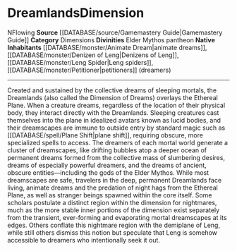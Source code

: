 ﻿---
alignment: N
element: null
id: '22'
name: Dreamlands
plane_category: Dimensions
rarity: Common
rus_type_level: null
source: '[[DATABASE/source/Gamemastery Guide|Gamemastery Guide]]'
trait:
- '[[DATABASE/trait/Flowing|Flowing]]'
type: Plane

---
# Dreamlands<span class="item-type">Dimension</span>

<span class="trait-alignment item-trait">N</span><span class="item-trait">Flowing</span>
**Source** [[DATABASE/source/Gamemastery Guide|Gamemastery Guide]]
**Category** Dimensions
**Divinities** Elder Mythos pantheon
**Native Inhabitants** [[DATABASE/monster/Animate Dream|animate dreams]], [[DATABASE/monster/Denizen of Leng|Denizens of Leng]], [[DATABASE/monster/Leng Spider|Leng spiders]], [[DATABASE/monster/Petitioner|petitioners]] (dreamers)

---
Created and sustained by the collective dreams of sleeping mortals, the Dreamlands (also called the Dimension of Dreams) overlays the Ethereal Plane. When a creature dreams, regardless of the location of their physical body, they interact directly with the Dreamlands. Sleeping creatures cast themselves into the plane in idealized avatars known as lucid bodies, and their dreamscapes are immune to outside entry by standard magic such as [[DATABASE/spell/Plane Shift|plane shift]], requiring obscure, more specialized spells to access. The dreamers of each mortal world generate a cluster of dreamscapes, like drifting bubbles atop a deeper ocean of permanent dreams formed from the collective mass of slumbering desires, dreams of especially powerful dreamers, and the dreams of ancient, obscure entities—including the gods of the Elder Mythos. While most dreamscapes are safe, travelers in the deep, permanent Dreamlands face living, animate dreams and the predation of night hags from the Ethereal Plane, as well as stranger beings spawned within the core itself.
 Some scholars postulate a distinct region within the dimension for nightmares, much as the more stable inner portions of the dimension exist separately from the transient, ever-forming and evaporating mortal dreamscapes at its edges. Others conflate this nightmare region with the demiplane of Leng, while still others dismiss this notion but speculate that Leng is somehow accessible to dreamers who intentionally seek it out.